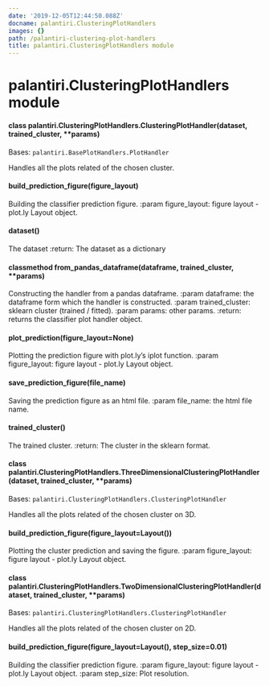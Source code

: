 ```yaml
---
date: '2019-12-05T12:44:50.088Z'
docname: palantiri.ClusteringPlotHandlers
images: {}
path: /palantiri-clustering-plot-handlers
title: palantiri.ClusteringPlotHandlers module
---
```


# palantiri.ClusteringPlotHandlers module


#### class palantiri.ClusteringPlotHandlers.ClusteringPlotHandler(dataset, trained_cluster, \*\*params)
Bases: `palantiri.BasePlotHandlers.PlotHandler`

Handles all the plots related of the chosen cluster.


#### build_prediction_figure(figure_layout)
Building the classifier prediction figure.
:param figure_layout: figure layout - plot.ly Layout object.


#### dataset()
The dataset
:return: The dataset as a dictionary


#### classmethod from_pandas_dataframe(dataframe, trained_cluster, \*\*params)
Constructing the handler from a pandas dataframe.
:param dataframe: the dataframe form which the handler is constructed.
:param trained_cluster: sklearn cluster (trained / fitted).
:param params: other params.
:return: returns the classifier plot handler object.


#### plot_prediction(figure_layout=None)
Plotting the prediction figure with plot.ly’s iplot function.
:param figure_layout: figure layout - plot.ly Layout object.


#### save_prediction_figure(file_name)
Saving the prediction figure as an html file.
:param file_name: the html file name.


#### trained_cluster()
The trained cluster.
:return: The cluster in the sklearn format.


#### class palantiri.ClusteringPlotHandlers.ThreeDimensionalClusteringPlotHandler(dataset, trained_cluster, \*\*params)
Bases: `palantiri.ClusteringPlotHandlers.ClusteringPlotHandler`

Handles all the plots related of the chosen cluster on 3D.


#### build_prediction_figure(figure_layout=Layout())
Plotting the cluster prediction and saving the figure.
:param figure_layout: figure layout - plot.ly Layout object.


#### class palantiri.ClusteringPlotHandlers.TwoDimensionalClusteringPlotHandler(dataset, trained_cluster, \*\*params)
Bases: `palantiri.ClusteringPlotHandlers.ClusteringPlotHandler`

Handles all the plots related of the chosen cluster on 2D.


#### build_prediction_figure(figure_layout=Layout(), step_size=0.01)
Building the classifier prediction figure.
:param figure_layout: figure layout - plot.ly Layout object.
:param step_size: Plot resolution.

